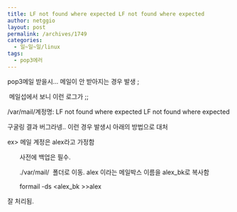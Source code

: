 ```yaml
---
title: LF not found where expected LF not found where expected
author: netggio
layout: post
permalink: /archives/1749
categories:
  - 일~일~일/linux
tags:
  - pop3에러
---
```

  
pop3메일 받을시&#8230; 메일이 안 받아지는 경우 발생 ;  
  
&nbsp;메일섭에서 보니 이런 로그가 ;;  
  
/var/mail/계정명: LF not found where expected LF not found where expected  
  
구굴링 결과 버그라넹.. 이런 경우 발생시 아래의 방법으로 대처  
  
ex> 메일 계정은 alex라고 가정함  
  
&nbsp; &nbsp; &nbsp; &nbsp;사전에 백업은 필수.  
  
&nbsp; &nbsp; &nbsp;&nbsp; ./var/mail/&nbsp; 폴더로 이동. alex 이라는 메일박스 이름을 alex_bk로 복사함  
  
&nbsp; &nbsp; &nbsp;&nbsp; formail -ds <alex_bk >>alex   
  
잘 처리됨.